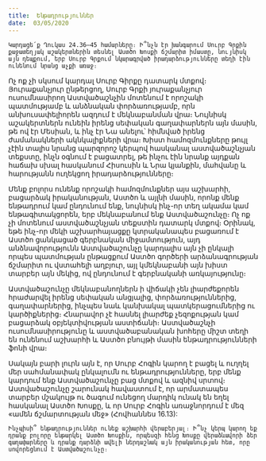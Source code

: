 ```yaml
---
title:  Ենթադրություններ
date:  03/05/2020
---
```


`Կարդացե՛ք Ղուկաս 24.36–45 համարները։ Ի՞նչն էր խանգարում Սուրբ Գրքին քաջատեղյակ աշակերտներին տեսնել Աստծո Խոսքի ճշմարիտ իմաստը, նույնիսկ այն դեպքում, երբ Սուրբ Գրքում նկարագրված իրադարձությունները տեղի էին ունենում նրանց աչքի առաջ։`

Ոչ ոք չի սկսում կարդալ Սուրբ Գիրքը դատարկ մտքով։ Յուրաքանչյուր ընթերցող, Սուրբ Գրքի յուրաքանչյուր ուսումնասիրող Աստվածաշնչին մոտենում է որոշակի պատմությամբ և անձնական փորձառությամբ, որն անխուսափելիորեն ազդում է մեկնաբանման վրա։ Նույնիսկ աշակերտներն ունեին իրենց սեփական գաղափարներն այն մասին, թե ով էր Մեսիան, և ինչ էր Նա անելու՝ հիմնված իրենց ժամանակների ակնկալիքների վրա։ Խիստ համոզմունքները թույլ չէին տալիս նրանց պարզորոշ կերպով հասկանալ աստվածաշնչյան տեքստը, ինչն օգնում է բացատրել, թե ինչու էին նրանք այդքան հաճախ սխալ հասկանում Հիսուսին և Նրա կյանքին, մահվանը և հարությանն ուղեկցող իրադարձությունները։

Մենք բոլորս ունենք որոշակի համոզմունքներ այս աշխարհի, բացարձակ իրականության, Աստծո և այլնի մասին, որոնք մենք ենթադրում կամ ընդունում ենք, նույնիսկ ինչ-որ տեղ ակամա կամ ենթագիտակցորեն, երբ մեկնաբանում ենք Աստվածաշունչը։ Ոչ ոք չի մոտենում աստվածաշնչյան տեքստին դատարկ մտքով։ Օրինակ, եթե ինչ-որ մեկի աշխարհայացքը կտրականապես բացառում է Աստծո ցանկացած գերբնական միջամտություն, այդ անձնավորությունն Աստվածաշունչը կարդալիս այն չի ընկալի որպես պատմության ընթացքում Աստծո գործերի արձանագրության ճշմարիտ ու վստահելի աղբյուր, այլ կմեկնաբանի այն խիստ տարբեր այն մեկից, ով ընդունում է գերբնականի առկայությունը։

Աստվածաշունչը մեկնաբանողներն ի վիճակի չեն լիարժեքորեն հրաժարվել իրենց սեփական անցյալից, փորձառություններից, գաղափարներից, ինչպես նաև կանխակալ պատկերացումներից ու կարծիքներից։ Հնարավոր չէ հասնել լիարժեք չեզոքության կամ բացարձակ օբյեկտիվության աստիճանի։ Աստվածաշնչի ուսումնասիրությունը և աստվածաբանական խոհերը միշտ տեղի են ունենում աշխարհի և Աստծո բնույթի մասին ենթադրությունների ֆոնի վրա։

Սակայն բարի լուրն այն է, որ Սուրբ Հոգին կարող է բացել և ուղղել մեր սահմանափակ ընկալումն ու ենթադրությունները, երբ մենք կարդում ենք Աստվածաշունչը բաց մտքով և ազնիվ սրտով։ Աստվածաշունչը շարունակ հավաստում է, որ արմատապես տարբեր մշակույթ ու ծագում ունեցող մարդիկ ունակ են եղել հասկանալ Աստծո Խոսքը, և որ Սուրբ Հոգին առաջնորդում է մեզ «ամեն ճշմարտության մեջ» (Հովհաննես 16.13):

`Ինչպիսի՞ ենթադրություններ ունեք աշխարհի վերաբերյալ։ Ի՞նչ կերպ կարող եք դրանք բոլորը ենթարկել Աստծո Խոսքին, որպեսզի հենց Խոսքը վերաձևավորի ձեր գաղափարները և դրանք դարձնի ավելի ներդաշնակ այն իրականության հետ, որը սովորեցնում է Աստվածաշունչը։`